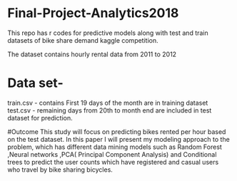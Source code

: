 # Final-Project-Analytics2018
This repo has r codes for predictive models along with test and train datasets of bike share demand kaggle competition.

The dataset contains hourly rental data from 2011 to 2012
# Data set-
train.csv - contains First 19 days of the month are in training dataset
test.csv - remaining days from 20th to month end are included in test dataset for prediction.

#Outcome
This study will focus on predicting bikes rented per hour based on the test dataset.
In this paper I will present my modeling approach to the problem, which has different data mining models such as Random Forest ,Neural networks ,PCA( Principal Component Analysis) and Conditional trees to predict the user counts which have registered and casual users who travel by bike sharing bicycles.
